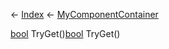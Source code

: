 ← [Index](Api-Index) ← [MyComponentContainer](VRage.Game.Components.MyComponentContainer)

[bool](System.Boolean) TryGet<T><T>()[bool](System.Boolean) TryGet()